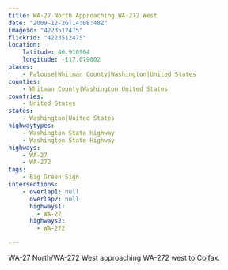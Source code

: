```yaml
---
title: WA-27 North Approaching WA-272 West
date: "2009-12-26T14:08:48Z"
imageid: "4223512475"
flickrid: "4223512475"
location:
    latitude: 46.910904
    longitude: -117.079002
places:
    - Palouse|Whitman County|Washington|United States
counties:
    - Whitman County|Washington|United States
countries:
    - United States
states:
    - Washington|United States
highwaytypes:
    - Washington State Highway
    - Washington State Highway
highways:
    - WA-27
    - WA-272
tags:
    - Big Green Sign
intersections:
    - overlap1: null
      overlap2: null
      highways1:
        - WA-27
      highways2:
        - WA-272

---
```

WA-27 North/WA-272 West approaching WA-272 west to Colfax.